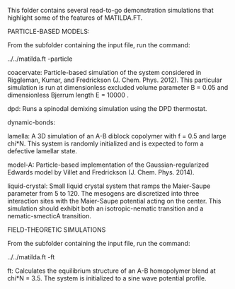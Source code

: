 This folder contains several read-to-go demonstration simulations that highlight some of the features of MATILDA.FT.

PARTICLE-BASED MODELS:

From the subfolder containing the input file, run the command:

../../matilda.ft -particle

coacervate:
Particle-based simulation of the system considered in Riggleman, Kumar, and Fredrickson (J. Chem. Phys. 2012). This particular simulation is run at dimensionless excluded volume parameter B = 0.05 and dimensionless Bjerrum length E = 10000
.

dpd:
Runs a spinodal demixing simulation using the DPD thermostat.


dynamic-bonds:


lamella:
A 3D simulation of an A-B diblock copolymer with f = 0.5 and large chi*N. This system is randomly initialized and is expected to form a defective lamellar state.


model-A:
Particle-based implementation of the Gaussian-regularized Edwards model by Villet and Fredrickson (J. Chem. Phys. 2014). 


liquid-crystal:
Small liquid crystal system that ramps the Maier-Saupe parameter from 5 to 120. The mesogens are discretized into three interaction sites with the Maier-Saupe potential acting on the center. This simulation should exhibit both an isotropic-nematic transition and a nematic-smecticA transition.



FIELD-THEORETIC SIMULATIONS

From the subfolder containing the input file, run the command:

../../matilda.ft -ft

ft:
Calculates the equilibrium structure of an A-B homopolymer blend at chi*N = 3.5. The system is initialized to a sine wave potential profile.


